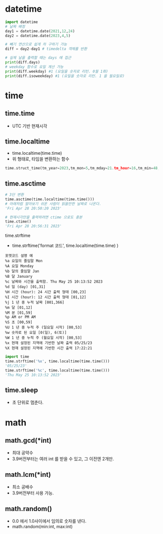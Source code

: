 # datetime
```python
import datetime
# 날짜 배정
day1 = datetime.date(2021,12,24)
day2 = datetime.date(2023,4,5)

# 빼기 연산으로 쉽게 차 구하기 가능
diff = day2-day1 # timedelta 객체를 반환

# 실제 날을 출력할 때는 days 에 접근
print(diff.days)
# weekday 함수로 요일 계산 가능
print(diff.weekday) #1 (요일을 숫자로 리턴. 0월 1화)
print(diff.isoweekday) #1 (요일을 숫자로 리턴. 1 을 월요일로)
```

# time
## time.time
- UTC 기반 현재시각 

## time.localtime
- time.localtime(time.time)
- 위 형태로, 타임을 변환하는 함수
```python
time.struct_time(tm_year=2023,tm_mon=5,tm_mday=21.tm_hour=16,tm_min=48,tm_sec=42,tm_wday=1, tm_yday=141,tm_isdst=0)
```

## time.asctime
```python
# 3단 변환
time.asctime(time.localtime(time.time()))
# 아래처럼 알아보기 쉬운 사람이 읽을만한 날짜로 나온다.
'Fri Apr 28 20:50:20 2023'

# 현재시각만을 출력하려면 ctime 으로도 충분
time.ctime()
'Fri Apr 28 20:56:31 2023'
```

time.strftime
- time.strftime('format 코드', time.localtime(time.time) )
```
포맷코드 설명 예
%a 요일의 줄임말 Mon
%A 요일 Monday
%b 달의 줄임말 Jan
%B 달 January
%c 날짜와 시간을 출력함. Thu May 25 10:13:52 2023
%d 일 (day) [01,31]
%H 시간 (hour): 24 시간 출력 형태 [00,23]
%I 시간 (hour): 12 시간 출력 형태 [01,12]
%j 1 년 중 누적 날짜 [001,366]
%m 달 [01,12]
%M 분 [01,59]
%p AM or PM AM
%S 초 [00,59]
%U 1 년 중 누적 주 (일요일 시작) [00,53]
%w 숫자로 된 요일 [0(일), 6(토)]
%W 1 년 중 누적 주 (월요일 시작) [00,53]
%x 현재 설정된 지역에 기반한 날짜 출력 05/25/23
%X 현재 설정된 지역에 기반한 시간 출력 17:22:21
```
```python
import time
time.strftime('%x', time.localtime(time.time()))
'05/25/23'
time.strftime('%c', time.localtime(time.time()))
'Thu May 25 10:13:52 2023'
```

## time.sleep
- 초 단위로 멈춘다.

# math
## math.gcd(*int)
- 최대 공약수
- 3.9버전부터는 여러 int 를 받을 수 있고, 그 이전엔 2개만.

## math.lcm(*int)
- 최소 공배수
- 3.9버전부터 사용 가능. 

## math.random()
- 0.0 에서 1.0사이에서 임의로 숫자를 낸다.
- math.random(min:int, max:int)
